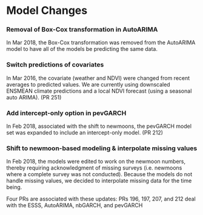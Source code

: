 # Model Changes


### Removal of Box-Cox transformation in AutoARIMA

In Mar 2018, the Box-Cox transformation was removed from the AutoARIMA model
to have all of the models be predicting the same data.


### Switch predictions of covariates

In Mar 2016, the covariate (weather and NDVI) were changed from recent 
averages to predicted values. We are currently using downscaled ENSMEAN 
climate predictions and a local NDVI forecast (using a seasonal auto ARIMA).
(PR 251)

### Add intercept-only option in pevGARCH

In Feb 2018, associated with the shift to newmoons, the pevGARCH model set
was expanded to include an intercept-only model. (PR 212)

### Shift to newmoon-based modeling & interpolate missing values

In Feb 2018, the models were edited to work on the newmoon numbers, thereby 
requiring acknowledgment of missing surveys (i.e. newmoons where a complete 
survey was not conducted). Because the models do not handle missing values, we
decided to interpolate missing data for the time being. 

Four PRs are associated with these updates:
PRs 196, 197, 207, and 212 deal with the ESSS, AutoARIMA, nbGARCH, and 
pevGARCH



